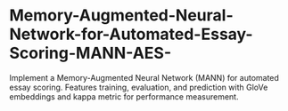 # Memory-Augmented-Neural-Network-for-Automated-Essay-Scoring-MANN-AES-
Implement a Memory-Augmented Neural Network (MANN) for automated essay scoring. Features training, evaluation, and prediction with GloVe embeddings and kappa metric for performance measurement.
